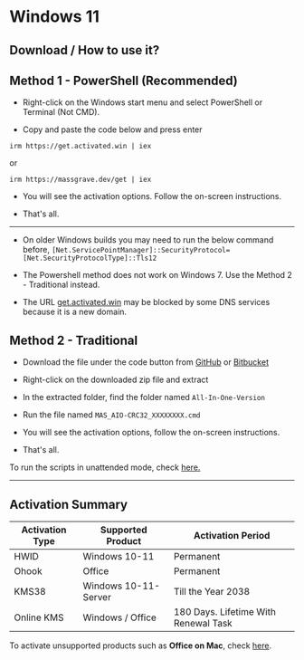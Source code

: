 # Windows 11

## Download / How to use it?

## Method 1 - PowerShell (Recommended)

- Right-click on the Windows start menu and select PowerShell or Terminal (Not CMD).

- Copy and paste the code below and press enter

```text
irm https://get.activated.win | iex
```

or

```text
irm https://massgrave.dev/get | iex
```

- You will see the activation options. Follow the on-screen instructions.

- That's all.

---

- On older Windows builds you may need to run the below command before,
    `[Net.ServicePointManager]::SecurityProtocol=[Net.SecurityProtocolType]::Tls12`

- The Powershell method does not work on Windows 7. Use the Method 2 - Traditional instead.

- The URL [get.activated.win](<http://get.activated.win>) may be blocked by some DNS services because it is a new domain.

## Method 2 - Traditional

- Download the file under the code button from [GitHub](<https://github.com/massgravel/Microsoft-Activation-Scripts>) or [Bitbucket](<https://bitbucket.org/WindowsAddict/microsoft-activation-scripts>)

- Right-click on the downloaded zip file and extract

- In the extracted folder, find the folder named `All-In-One-Version`

- Run the file named `MAS_AIO-CRC32_XXXXXXXX.cmd`

- You will see the activation options, follow the on-screen instructions.

- That's all.

To run the scripts in unattended mode, check [here.](<https://massgrave.dev/command_line_switches>)

---

## Activation Summary

| Activation Type                      | Supported Product                    | Activation Period                    |
| ------------------------------------ | ------------------------------------ | ------------------------------------ |
| HWID                                 | Windows 10-11                        | Permanent                            |
| Ohook                                | Office                               | Permanent                            |
| KMS38                                | Windows 10-11-Server                 | Till the Year 2038                   |
| Online KMS                           | Windows / Office                     | 180 Days. Lifetime With Renewal Task |

To activate unsupported products such as **Office on Mac**, check [here](<https://massgrave.dev/unsupported_products_activation>).